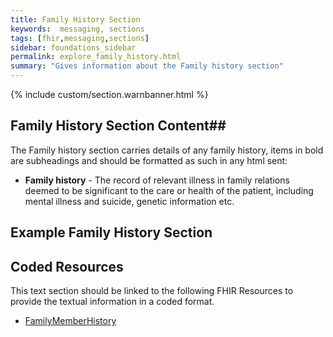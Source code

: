 ```yaml
---
title: Family History Section
keywords:  messaging, sections
tags: [fhir,messaging,sections]
sidebar: foundations_sidebar
permalink: explore_family_history.html
summary: "Gives information about the Family history section"
---
```


{% include custom/section.warnbanner.html %}

## Family History Section Content##
The Family history section carries details of any family history, items in bold are subheadings and should be formatted as such in any html sent:

- **Family history** - The record of relevant illness in family relations deemed to be significant to the care or health of the patient, including mental illness and suicide, genetic information etc.

##  Example Family History Section ##

<script src="https://gist.github.com/IOPS-DEV/b279b3ea09bf124c357405345f27b28c.js"></script>

## Coded Resources ##

This text section should be linked to the following FHIR Resources to provide the textual information in a coded format.

- [FamilyMemberHistory](build_family_history.html)






